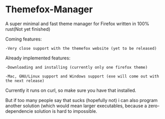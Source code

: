 # Themefox-Manager
A super minimal and fast theme manager for Firefox written in 100% rust(Not yet finished)

Coming features: 
  
    -Very close support with the themefox website (yet to be released)

Already implemented features:
  
    -Downloading and installing (currently only one firefox theme)
  
    -Mac, GNU/Linux support and Windows support (exe will come out with the next release)
  
 
Currently it runs on curl, so make sure you have that installed.

But if too many people say that sucks (hopefully not) i can also program another solution (which would mean larger executables, because a zero-dependencie solution is hard to impossible.
